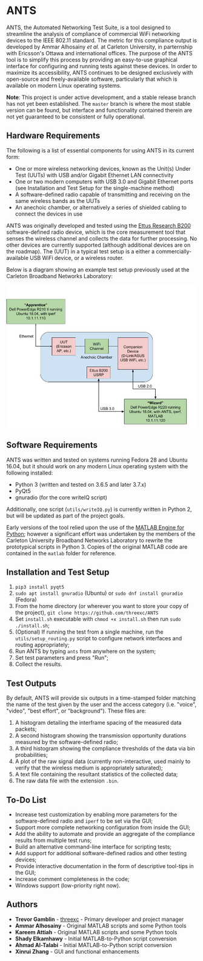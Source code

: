 # ANTS

ANTS, the Automated Networking Test Suite, is a tool designed to streamline the analysis of compliance of commercial WiFi networking devices to the IEEE 802.11 standard. The metric for this compliance output is developed by Ammar Alhosainy *et al.* at Carleton University, in parternship with Ericsson's Ottawa and international offices. The purpose of the ANTS tool is to simplify this process by providing an easy-to-use graphical interface for configuring and running tests against these devices. In order to maximize its accessibility, ANTS continues to be designed exclusively with open-source and freely-available software, particularly that which is available on modern Linux operating systems.

**Note**: This project is under active development, and a stable release branch has not yet been established.
The ```master``` branch is where the most stable version can be found, but interface and functionality contained therein are not yet guaranteed to be consistent or fully operational.

## Hardware Requirements

The following is a list of essential components for using ANTS in its current form:

* One or more wireless networking devices, known as the Unit(s) Under Test (UUTs) with USB and/or Gigabit Ethernet LAN connectivity
* One or two modern computers with USB 3.0 and Gigabit Ethernet ports (see Installation and Test Setup for the single-machine method)
* A software-defined radio capable of transmitting and receiving on the same wireless bands as the UUTs
* An anechoic chamber, or alternatively a series of shielded cabling to connect the devices in use

ANTS was originally developed and tested using the [Ettus Research B200](https://www.ettus.com/product/details/UB200-KIT) software-defined radio device, which is the core measurement tool that senses the wireless channel and collects the data for further processing. No other devices are currently supported (although additional devices are on the roadmap). The (UUT) in a typical test setup is a either a commercially-available USB WiFi device, or a wireless router.

Below is a diagram showing an example test setup previously used at the Carleton Broadband Networks Laboratory:

![alt text](sample_test_setup.jpg "Example ANTS Test Setup")

## Software Requirements

ANTS was written and tested on systems running Fedora 28 and Ubuntu 16.04, but it should work on any modern Linux operating system with the following installed:

* Python 3 (written and tested on 3.6.5 and later 3.7.x)
* PyQt5
* gnuradio (for the core writeIQ script)

Additionally, one script (```utils/writeIQ.py```) is currently written in Python 2, but will be updated as part of the project goals.

Early versions of the tool relied upon the use of the [MATLAB Engine for Python](https://www.mathworks.com/help/matlab/matlab-engine-for-python.html); however a significant effort was undertaken by the members of the Carleton University Broadband Networks Laboratory to rewrite the prototypical scripts in Python 3. Copies of the original MATLAB code are contained in the ```matlab``` folder for reference.

## Installation and Test Setup

1. ```pip3 install pyqt5```
2. ```sudo apt install gnuradio``` (Ubuntu) or ```sudo dnf install gnuradio``` (Fedora)
3. From the home directory (or wherever you want to store your copy of the project), ```git clone https://github.com/threexc/ANTS```
4. Set ```install.sh``` executable with `chmod +x install.sh` then run `sudo ./install.sh`;
5. (Optional) If running the test from a single machine, run the ```utils/setup_routing.py``` script to configure network interfaces and routing appropriately;
6. Run ANTS by typing ```ants``` from anywhere on the system;
7. Set test parameters and press "Run";
8. Collect the results.

## Test Outputs

By default, ANTS will provide six outputs in a time-stamped folder matching the name of the test given by the user and the access category (i.e. "voice", "video", "best effort", or "background"). These files are:

1. A histogram detailing the interframe spacing of the measured data packets;
2. A second histogram showing the transmission opportunity durations measured by the software-defined radio;
3. A third histogram showing the compliance thresholds of the data via bin probabilities;
4. A plot of the raw signal data (currently non-interactive, used mainly to verify that the wireless medium is appropriately saturated);
5. A text file containing the resultant statistics of the collected data;
6. The raw data file with the extension ```.bin```.


## To-Do List

* Increase test customization by enabling more parameters for the software-defined radio and ```iperf``` to be set via the GUI;
* Support more complete networking configuration from inside the GUI;
* Add the ability to automate and provide an aggregate of the compliance results from multiple test runs;
* Build an alternative command-line interface for scripting tests;
* Add support for additional software-defined radios and other testing devices;
* Provide interactive documentation in the form of descriptive tool-tips in the GUI;
* Increase comment completeness in the code;
* Windows support (low-priority right now).

## Authors

* **Trevor Gamblin** - [threexc](https://github.com/threexc) - Primary developer and project manager
* **Ammar Alhosainy** - Original MATLAB scripts and some Python tools
* **Kareem Attiah** - Original MATLAB scripts and some Python tools
* **Shady Elkamhawy** - Initial MATLAB-to-Python script conversion
* **Ahmad Al-Talabi** - Initial MATLAB-to-Python script conversion
* **Xinrui Zhang** - GUI and functional enhancements
